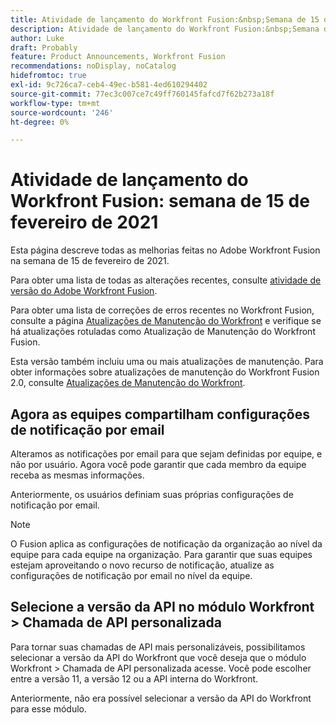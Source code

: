 ```yaml
---
title: Atividade de lançamento do Workfront Fusion:&nbsp;Semana de 15 de fevereiro de 2021
description: Atividade de lançamento do Workfront Fusion:&nbsp;Semana de 15 de fevereiro de 2021
author: Luke
draft: Probably
feature: Product Announcements, Workfront Fusion
recommendations: noDisplay, noCatalog
hidefromtoc: true
exl-id: 9c726ca7-ceb4-49ec-b581-4ed610294402
source-git-commit: 77ec3c007ce7c49ff760145fafcd7f62b273a18f
workflow-type: tm+mt
source-wordcount: '246'
ht-degree: 0%

---
```


# Atividade de lançamento do Workfront Fusion: semana de 15 de fevereiro de 2021

Esta página descreve todas as melhorias feitas no Adobe Workfront Fusion na semana de 15 de fevereiro de 2021.

Para obter uma lista de todas as alterações recentes, consulte [atividade de versão do Adobe Workfront Fusion](/help/workfront-fusion/fusion-product-releases/fusion-release-activity.md).

Para obter uma lista de correções de erros recentes no Workfront Fusion, consulte a página [Atualizações de Manutenção do Workfront](https://experienceleague.adobe.com/docs/workfront-known-issues/releases/current-updates.html?lang=pt-BR) e verifique se há atualizações rotuladas como Atualização de Manutenção do Workfront Fusion.

Esta versão também incluiu uma ou mais atualizações de manutenção. Para obter informações sobre atualizações de manutenção do Workfront Fusion 2.0, consulte [Atualizações de Manutenção do Workfront](https://experienceleague.adobe.com/docs/workfront-known-issues/releases/current-updates.html?lang=pt-BR).

## Agora as equipes compartilham configurações de notificação por email

Alteramos as notificações por email para que sejam definidas por equipe, e não por usuário. Agora você pode garantir que cada membro da equipe receba as mesmas informações.

Anteriormente, os usuários definiam suas próprias configurações de notificação por email.

>[!NOTE]
>
>O Fusion aplica as configurações de notificação da organização ao nível da equipe para cada equipe na organização. Para garantir que suas equipes estejam aproveitando o novo recurso de notificação, atualize as configurações de notificação por email no nível da equipe.

## Selecione a versão da API no módulo Workfront > Chamada de API personalizada

Para tornar suas chamadas de API mais personalizáveis, possibilitamos selecionar a versão da API do Workfront que você deseja que o módulo Workfront > Chamada de API personalizada acesse. Você pode escolher entre a versão 11, a versão 12 ou a API interna do Workfront.

Anteriormente, não era possível selecionar a versão da API do Workfront para esse módulo.
